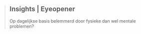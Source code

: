 ><h2>Insights | Eyeopener</h2>
>
>Op dagelijkse basis belemmerd door fysieke dan wel mentale problemen?
